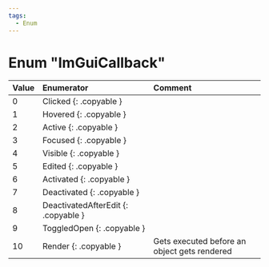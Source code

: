 ```yaml
---
tags:
  - Enum
---
```

# Enum "ImGuiCallback"
|Value|Enumerator|Comment|
|:--|:--|:--|
|0 |Clicked {: .copyable } |  |
|1 |Hovered {: .copyable } |  |
|2 |Active {: .copyable } |  |
|3 |Focused {: .copyable } |  |
|4 |Visible {: .copyable } |  |
|5 |Edited {: .copyable } |  |
|6 |Activated {: .copyable } |  |
|7 |Deactivated {: .copyable } |  |
|8 |DeactivatedAfterEdit {: .copyable } |  |
|9 |ToggledOpen {: .copyable } |  |
|10 |Render {: .copyable } | Gets executed before an object gets rendered |
